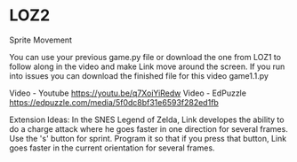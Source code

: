 # LOZ2
Sprite Movement

You can use your previous game.py file or download the one from LOZ1 to follow along in the video and make Link move around the screen.  If you run into issues you can download the finished file for this video game1.1.py

Video - Youtube https://youtu.be/q7XoiYiRedw
Video - EdPuzzle https://edpuzzle.com/media/5f0dc8bf31e6593f282ed1fb

Extension Ideas:
In the SNES Legend of Zelda, Link developes the ability to do a charge attack where he goes faster in one direction for several frames.  Use the 's' button for sprint.  Program it so that if you press that button, Link goes faster in the current orientation for several frames.
